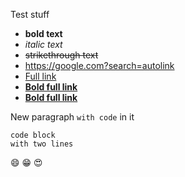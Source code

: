 Test stuff
- **bold text**
- _italic text_
- ~~strikethrough text~~
- https://google.com?search=autolink
- [Full link](https://google.com)
- [**Bold full link**](https://google.com)
- **[Bold full link](https://google.com)**

New paragraph `with code` in it
```
code block
with two lines
```
:smile: :grin: :heart_eyes: 
